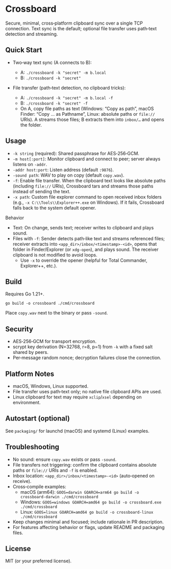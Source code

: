 # Crossboard

Secure, minimal, cross‑platform clipboard sync over a single TCP connection. Text sync is the default; optional file transfer uses path‑text detection and streaming.

## Quick Start

- Two‑way text sync (A connects to B):
  - A: `./crossboard -k "secret" -m b.local`
  - B: `./crossboard -k "secret"`

- File transfer (path‑text detection, no clipboard tricks):
  - A: `./crossboard -k "secret" -m b.local -f`
  - B: `./crossboard -k "secret" -f`
  - On A, copy file paths as text (Windows: “Copy as path”, macOS Finder: “Copy … as Pathname”, Linux: absolute paths or `file://` URIs). A streams those files; B extracts them into `inbox/…` and opens the folder.

## Usage

- `-k string` (required): Shared passphrase for AES‑256‑GCM.
- `-m host[:port]`: Monitor clipboard and connect to peer; server always listens on `-addr`.
- `-addr host:port`: Listen address (default `:9876`).
- `-sound path`: WAV to play on copy (default `copy.wav`).
- `-f`: Enable file transfer. When the clipboard text looks like absolute paths (including `file://` URIs), Crossboard tars and streams those paths instead of sending the text.
- `-x path`: Custom file explorer command to open received inbox folders (e.g., `-x C:\\Tools\\Explorer++.exe` on Windows). If it fails, Crossboard falls back to the system default opener.

Behavior
- Text: On change, sends text; receiver writes to clipboard and plays sound.
- Files with `-f`: Sender detects path‑like text and streams referenced files; receiver extracts into `<app_dir>/inbox/<timestamp>-<id>`, opens that folder in Finder/Explorer (or `xdg-open`), and plays sound. The receiver clipboard is not modified to avoid loops.
  - Use `-x` to override the opener (helpful for Total Commander, Explorer++, etc.).

## Build

Requires Go 1.21+.

```
go build -o crossboard ./cmd/crossboard
```

Place `copy.wav` next to the binary or pass `-sound`.

## Security

- AES‑256‑GCM for transport encryption.
- scrypt key derivation (N=32768, r=8, p=1) from `-k` with a fixed salt shared by peers.
- Per‑message random nonce; decryption failures close the connection.

## Platform Notes

- macOS, Windows, Linux supported.
- File transfer uses path‑text only; no native file clipboard APIs are used.
- Linux clipboard for text may require `xclip`/`xsel` depending on environment.

## Autostart (optional)

See `packaging/` for launchd (macOS) and systemd (Linux) examples.

## Troubleshooting

- No sound: ensure `copy.wav` exists or pass `-sound`.
- File transfers not triggering: confirm the clipboard contains absolute paths or `file://` URIs and `-f` is enabled.
- Inbox location: `<app_dir>/inbox/<timestamp>-<id>` (auto‑opened on receive).
- Cross‑compile examples:
  - macOS (arm64): `GOOS=darwin GOARCH=arm64 go build -o crossboard-darwin ./cmd/crossboard`
  - Windows: `GOOS=windows GOARCH=amd64 go build -o crossboard.exe ./cmd/crossboard`
  - Linux: `GOOS=linux GOARCH=amd64 go build -o crossboard-linux ./cmd/crossboard`
- Keep changes minimal and focused; include rationale in PR description.
- For features affecting behavior or flags, update README and packaging files.

## License

MIT (or your preferred license).
